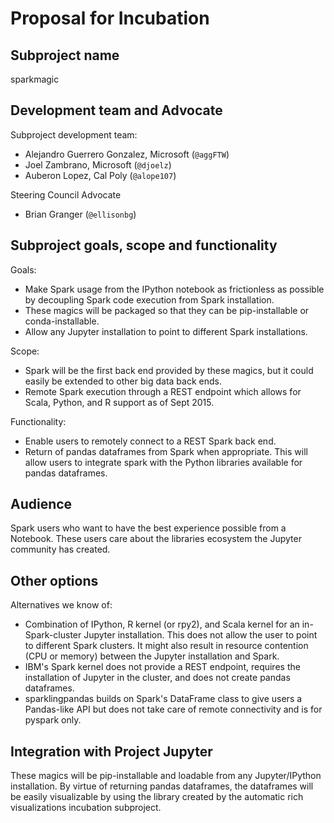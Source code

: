 # Proposal for Incubation

## Subproject name

sparkmagic

## Development team and Advocate

Subproject development team:

* Alejandro Guerrero Gonzalez, Microsoft (`@aggFTW`)
* Joel Zambrano, Microsoft (`@djoelz`)
* Auberon Lopez, Cal Poly (`@alope107`)

Steering Council Advocate

* Brian Granger (`@ellisonbg`)

## Subproject goals, scope and functionality

Goals:
* Make Spark usage from the IPython notebook as frictionless as possible by decoupling Spark code execution from Spark installation.
* These magics will be packaged so that they can be pip-installable or conda-installable.
* Allow any Jupyter installation to point to different Spark installations.

Scope:
* Spark will be the first back end provided by these magics, but it could easily be extended to other big data back ends.
* Remote Spark execution through a REST endpoint which allows for Scala, Python, and R support as of Sept 2015.

Functionality:
* Enable users to remotely connect to a REST Spark back end.
* Return of pandas dataframes from Spark when appropriate. This will allow users to integrate spark with the Python libraries available for pandas dataframes.

## Audience

Spark users who want to have the best experience possible from a Notebook. These users care about the libraries ecosystem the Jupyter community has created.

## Other options

Alternatives we know of:

* Combination of IPython, R kernel (or rpy2), and Scala kernel for an in-Spark-cluster Jupyter installation. This does not allow the user to point to different Spark clusters. It might also result in resource contention (CPU or memory) between the Jupyter installation and Spark.
* IBM's Spark kernel does not provide a REST endpoint, requires the installation of Jupyter in the cluster, and does not create pandas dataframes.
* sparklingpandas builds on Spark's DataFrame class to give users a Pandas-like API but does not take care of remote connectivity and is for pyspark only.

## Integration with Project Jupyter

These magics will be pip-installable and loadable from any Jupyter/IPython installation.
By virtue of returning pandas dataframes, the dataframes will be easily visualizable by using the library created by the automatic rich visualizations incubation subproject.